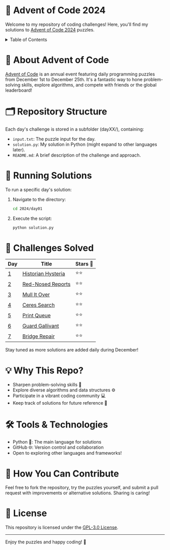 # 🎄 Advent of Code 2024

Welcome to my repository of coding challenges! Here, you'll find my solutions to [Advent of Code 2024](https://adventofcode.com/2024) puzzles.

<details>

<summary>Table of Contents</summary>

- [🎄 Advent of Code 2024](#-advent-of-code-2024)
- [📜 About Advent of Code](#-about-advent-of-code)
- [🗂️ Repository Structure](#️-repository-structure)
- [🚀 Running Solutions](#-running-solutions)
- [🧩 Challenges Solved](#-challenges-solved)
- [💡 Why This Repo?](#-why-this-repo)
- [🛠️ Tools \& Technologies](#️-tools--technologies)
- [🌟 How You Can Contribute](#-how-you-can-contribute)
- [📜 License](#-license)

</details>

# 📜 About Advent of Code

[Advent of Code](https://adventofcode.com) is an annual event featuring daily programming puzzles from December 1st to December 25th. It's a fantastic way to hone problem-solving skills, explore algorithms, and compete with friends or the global leaderboard!

# 🗂️ Repository Structure

Each day's challenge is stored in a subfolder (dayXX/), containing:

- `input.txt`: The puzzle input for the day.
- `solution.py`: My solution in Python (might expand to other languages later).
- `README.md`: A brief description of the challenge and approach.

# 🚀 Running Solutions

To run a specific day's solution:

1. Navigate to the directory:

   ```sh
   cd 2024/day01
   ```

2. Execute the script:

   ```sh
   python solution.py
   ```

# 🧩 Challenges Solved

| Day       | Title                                | Stars 🌟 |
| --------- | ------------------------------------ | -------- |
| [1](./01) | [Historian Hysteria](./01/README.md) | ⭐⭐     |
| [2](./02) | [Red-Nosed Reports](./02/README.md)  | ⭐⭐     |
| [3](./03) | [Mull It Over](./03/README.md)       | ⭐⭐     |
| [4](./04) | [Ceres Search](./04/README.md)       | ⭐⭐     |
| [5](./05) | [Print Queue](./05/README.md)        | ⭐⭐     |
| [6](./06) | [Guard Gallivant](./06/README.md)    | ⭐⭐     |
| [7](./07) | [Bridge Repair](./07/README.md)      | ⭐⭐     |

Stay tuned as more solutions are added daily during December!

# 💡 Why This Repo?

- Sharpen problem-solving skills 🧠
- Explore diverse algorithms and data structures ⚙️
- Participate in a vibrant coding community 💻
- Keep track of solutions for future reference 🚀

# 🛠️ Tools & Technologies

- Python 🐍: The main language for solutions
- GitHub 🌐: Version control and collaboration
- Open to exploring other languages and frameworks!

# 🌟 How You Can Contribute

Feel free to fork the repository, try the puzzles yourself, and submit a pull request with improvements or alternative solutions. Sharing is caring!

# 📜 License

This repository is licensed under the [GPL-3.0 License](https://opensource.org/license/GPL-3.0).

---

Enjoy the puzzles and happy coding! 🎉
